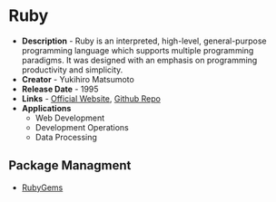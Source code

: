 # Ruby

- **Description** - Ruby is an interpreted, high-level, general-purpose programming language which supports multiple programming paradigms. It was designed with an emphasis on programming productivity and simplicity.
- **Creator** - Yukihiro Matsumoto
- **Release Date** - 1995
- **Links** - [Official Website](https://www.ruby-lang.org/en/), [Github Repo](https://github.com/ruby/ruby)
- **Applications**
  - Web Development
  - Development Operations
  - Data Processing

## Package Managment

- [RubyGems](https://rubygems.org/)
